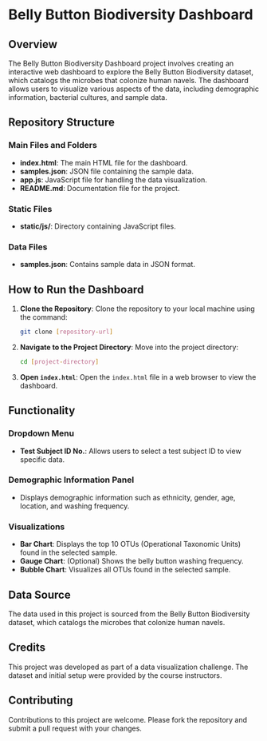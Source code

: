 # Belly Button Biodiversity Dashboard

## Overview

The Belly Button Biodiversity Dashboard project involves creating an interactive web dashboard to explore the Belly Button Biodiversity dataset, which catalogs the microbes that colonize human navels. The dashboard allows users to visualize various aspects of the data, including demographic information, bacterial cultures, and sample data.

## Repository Structure

### Main Files and Folders

- **index.html**: The main HTML file for the dashboard.
- **samples.json**: JSON file containing the sample data.
- **app.js**: JavaScript file for handling the data visualization.
- **README.md**: Documentation file for the project.

### Static Files

- **static/js/**: Directory containing JavaScript files.

### Data Files

- **samples.json**: Contains sample data in JSON format.

## How to Run the Dashboard

1. **Clone the Repository**: Clone the repository to your local machine using the command:
   ```sh
   git clone [repository-url]
   ```

2. **Navigate to the Project Directory**: Move into the project directory:
   ```sh
   cd [project-directory]
   ```

3. **Open `index.html`**: Open the `index.html` file in a web browser to view the dashboard.

## Functionality

### Dropdown Menu

- **Test Subject ID No.**: Allows users to select a test subject ID to view specific data.

### Demographic Information Panel

- Displays demographic information such as ethnicity, gender, age, location, and washing frequency.

### Visualizations

- **Bar Chart**: Displays the top 10 OTUs (Operational Taxonomic Units) found in the selected sample.
- **Gauge Chart**: (Optional) Shows the belly button washing frequency.
- **Bubble Chart**: Visualizes all OTUs found in the selected sample.

## Data Source

The data used in this project is sourced from the Belly Button Biodiversity dataset, which catalogs the microbes that colonize human navels.

## Credits

This project was developed as part of a data visualization challenge. The dataset and initial setup were provided by the course instructors.

## Contributing

Contributions to this project are welcome. Please fork the repository and submit a pull request with your changes.
